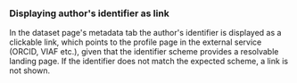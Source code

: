 ### Displaying author's identifier as link

In the dataset page's metadata tab the author's identifier is displayed as a clickable link, which points to the profile page in the external service (ORCID, VIAF etc.), given that the identifier scheme provides a resolvable landing page. If the identifier does not match the expected scheme, a link is not shown.
